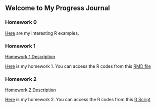 ## Welcome to My Progress Journal

### Homework 0

[Here](https://bu-ie-582.github.io/fall20-fatmadumlupinar/files/example_homework_0.html) are my interesting R examples.

### Homework 1

[Homework 1 Description](https://bu-ie-582.github.io/fall20-fatmadumlupinar/files/HW1/IE582_Fall20_Homework1.pdf) 

[Here](https://bu-ie-582.github.io/fall20-fatmadumlupinar/files/HW1/IE582_HW1.html) is my homework 1. You can access the R codes from this [RMD file](https://bu-ie-582.github.io/fall20-fatmadumlupinar/files/HW1/IE582_HW1.Rmd)
 
### Homework 2
 
[Homework 2 Description](https://bu-ie-582.github.io/fall20-fatmadumlupinar/files/HW2/IE582_Fall20_Homework2.pdf) 
 
[Here](https://bu-ie-582.github.io/fall20-fatmadumlupinar/files/HW2/IE582_HW2.html) is my homework 2. You can access the R codes from this [R Script](https://bu-ie-582.github.io/fall20-fatmadumlupinar/files/HW2/HW2.R)
